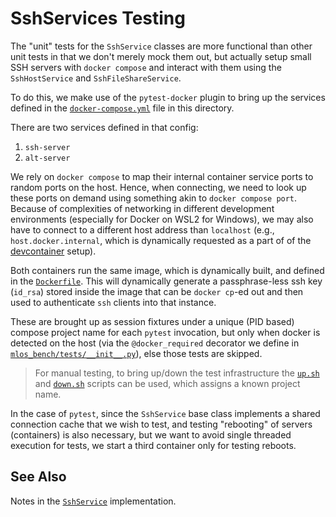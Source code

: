 # SshServices Testing

The "unit" tests for the `SshService` classes are more functional than other unit tests in that we don't merely mock them out, but actually setup small SSH servers with `docker compose` and interact with them using the `SshHostService` and `SshFileShareService`.

To do this, we make use of the `pytest-docker` plugin to bring up the services defined in the [`docker-compose.yml`](./docker-compose.yml) file in this directory.

There are two services defined in that config:

1. `ssh-server`
2. `alt-server`

We rely on `docker compose` to map their internal container service ports to random ports on the host.
Hence, when connecting, we need to look up these ports on demand using something akin to `docker compose port`.
Because of complexities of networking in different development environments (especially for Docker on WSL2 for Windows), we may also have to connect to a different host address than `localhost` (e.g., `host.docker.internal`, which is dynamically requested as a part of of the [devcontainer](../../../../../../.devcontainer/docker-compose.yml) setup).

Both containers run the same image, which is dynamically built, and defined in the [`Dockerfile`](./Dockerfile).
This will dynamically generate a passphrase-less ssh key (`id_rsa`) stored inside the image that can be `docker cp`-ed out and then used to authenticate `ssh` clients into that instance.

These are brought up as session fixtures under a unique (PID based) compose project name for each `pytest` invocation, but only when docker is detected on the host (via the `@docker_required` decorator we define in [`mlos_bench/tests/__init__.py`](../../../__init__.py)), else those tests are skipped.

> For manual testing, to bring up/down the test infrastructure the [`up.sh`](./up.sh) and [`down.sh`](./down.sh) scripts can be used, which assigns a known project name.

In the case of `pytest`, since the `SshService` base class implements a shared connection cache that we wish to test, and testing "rebooting" of servers (containers) is also necessary, but we want to avoid single threaded execution for tests, we start a third container only for testing reboots.

## See Also

Notes in the [`SshService`](../../../../services/remote/ssh/ssh_service.py) implementation.
